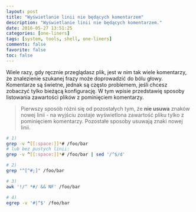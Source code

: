 ```yaml
---
layout: post
title: "Wyświetlanie linii nie będących komentarzem"
description: "Wyświetlanie linii nie będących komentarzem."
date: 2016-05-27 13:51:25
categories: [one-liners]
tags: [system, tools, shell, one-liners]
comments: false
favorite: false
toc: false
---
```


Wiele razy, gdy ręcznie przeglądasz plik, jest w nim tak wiele komentarzy, że znalezienie szukanej frazy może doprowadzić do bólu głowy. Komentarze są świetne, jednak są często problemem, jeśli chcesz zobaczyć tylko bieżącą konfigurację. W tym wpisie przedstawię sposoby listowania zawartości plików z pominięciem komentarzy.

  > Pierwszy sposób różni się od pozostałych tym, że **nie usuwa** znaków nowej linii - na wyjściu zostaje wyświetlona zawartość pliku tylko z pominięciem komentarzy. Pozostałe sposoby usuwają znaki nowej linii.

```bash
# 1)
grep -v ^[[:space:]]*# /foo/bar
# lub bez pustych linii:
grep -v ^[[:space:]]*# /foo/bar | sed '/^$/d'

# 2)
grep "^[^#;]" /foo/bar

# 3)
awk '!/^ *#/ && NF' /foo/bar

# 4)
egrep -v '#|^$' /foo/bar
```
